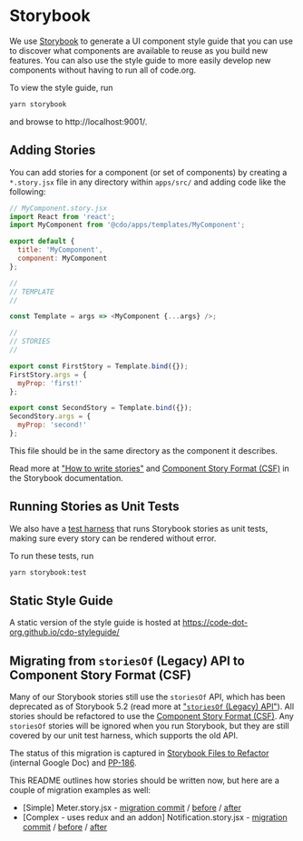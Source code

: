# Storybook

We use [Storybook](https://storybook.js.org/) to generate a UI component style guide that you can use to discover what components are available to reuse as you build new features. You can also use the style guide to more easily develop new components without having to run all of code.org.

To view the style guide, run

```bash
yarn storybook
```

and browse to http://localhost:9001/.

## Adding Stories

You can add stories for a component (or set of components) by creating a `*.story.jsx` file in any directory within `apps/src/` and adding code like the following:

```javascript
// MyComponent.story.jsx
import React from 'react';
import MyComponent from '@cdo/apps/templates/MyComponent';

export default {
  title: 'MyComponent',
  component: MyComponent
};

//
// TEMPLATE
//

const Template = args => <MyComponent {...args} />;

//
// STORIES
//

export const FirstStory = Template.bind({});
FirstStory.args = {
  myProp: 'first!'
};

export const SecondStory = Template.bind({});
SecondStory.args = {
  myProp: 'second!'
};
```

This file should be in the same directory as the component it describes.

Read more at ["How to write stories"](https://storybook.js.org/docs/react/writing-stories/introduction) and [Component Story Format (CSF)](https://storybook.js.org/docs/react/api/csf) in the Storybook documentation.

## Running Stories as Unit Tests

We also have a [test harness](../test/storybook-tests.js) that runs Storybook stories as unit tests, making sure every story can be rendered without error.

To run these tests, run

```bash
yarn storybook:test
```

## Static Style Guide

A static version of the style guide is hosted at https://code-dot-org.github.io/cdo-styleguide/

## Migrating from `storiesOf` (Legacy) API to Component Story Format (CSF)

Many of our Storybook stories still use the `storiesOf` API, which has been deprecated as of Storybook 5.2 (read more at ["`storiesOf` (Legacy) API"](https://github.com/storybookjs/storybook/blob/master/lib/core/docs/storiesOf.md)). All stories should be refactored to use the [Component Story Format (CSF)](https://storybook.js.org/docs/react/api/csf). Any `storiesOf` stories will be ignored when you run Storybook, but they are still covered by our unit test harness, which supports the old API.

The status of this migration is captured in [Storybook Files to Refactor](https://docs.google.com/spreadsheets/d/1z8r10AcR0v3GimV_-28dJ6QaiaQ3CJoo9yXqa7U_bKs) (internal Google Doc) and [PP-186](https://codedotorg.atlassian.net/browse/PP-186).

This README outlines how stories should be written now, but here are a couple of migration examples as well:

- [Simple] Meter.story.jsx - [migration commit](https://github.com/code-dot-org/code-dot-org/commit/1fe4b7e71d172e6cd5ed89b39bdb9574c40f05b5) / [before](https://github.com/code-dot-org/code-dot-org/blob/8fefb23ba21de2e08758e8d28b9325d1afb58ff0/apps/src/templates/Meter.story.jsx) / [after](https://github.com/code-dot-org/code-dot-org/blob/67043bef50ab5c70c1e831d076264a8703ba16c4/apps/src/templates/Meter.story.jsx)
- [Complex - uses redux and an addon] Notification.story.jsx - [migration commit](https://github.com/code-dot-org/code-dot-org/commit/535d0b95be5f5e982b8c826d046d279c2b080f0e) / [before](https://github.com/code-dot-org/code-dot-org/blob/49138f05ca953effb43c2f5578f803ac79add993/apps/src/templates/Notification.story.jsx) / [after](https://github.com/code-dot-org/code-dot-org/blob/67043bef50ab5c70c1e831d076264a8703ba16c4/apps/src/templates/Notification.story.jsx)
